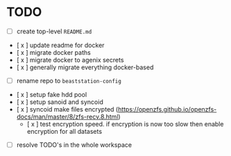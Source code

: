 # TODO

- [  ] create top-level `README.md`
- [ x ] update readme for docker
- [ x ] migrate docker paths
- [ x ] migrate docker to agenix secrets
- [ x ] generally migrate everything docker-based
- [  ] rename repo to `beaststation-config`
- [ x ] setup fake hdd pool
- [ x ] setup sanoid and syncoid
- [ x ] syncoid make files encrypted (<https://openzfs.github.io/openzfs-docs/man/master/8/zfs-recv.8.html>)
  - [ x ] test encryption speed. if encryption is now too slow then enable encryption for all datasets
- [  ] resolve TODO's in the whole workspace
